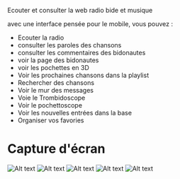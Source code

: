 Ecouter et consulter la web radio bide et musique

avec une interface pensée pour le mobile, vous pouvez :

* Ecouter la radio
* consulter les paroles des chansons
* consulter les commentaires des bidonautes
* voir la page des bidonautes
* voir les pochettes en 3D
* Voir les prochaines chansons dans la playlist
* Rechercher des chansons
* Voir le mur des messages
* Voie le Trombidoscope
* Voir le pochettoscope
* Voir les nouvelles entrées dans la base
* Organiser vos favories


# Capture d'écran 
![Alt text](/screenshots/Screenshot_Bide-et-Musique_Menu.jpg?raw=true)
![Alt text](/screenshots/Screenshot_Bide-et-Musique_Player.jpg?raw=true "")
![Alt text](/screenshots/Screenshot_Bide-et-Musique_Pochettoscope.png?raw=true "")
![Alt text](/screenshots/Screenshot_Bide-et-Musique_Program.png?raw=true "")
![Alt text](/screenshots/Screenshot_Bide-et-Musique_Song.jpg?raw=true "")
